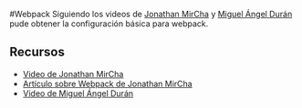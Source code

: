 #Webpack
Siguiendo los videos de [Jonathan MirCha](https://github.com/jonmircha) y  [Miguel Ángel Durán](https://github.com/midudev) pude obtener la configuración básica para webpack.

## Recursos
- [Video de Jonathan MirCha](https://www.youtube.com/watch?v=-bp3q-YTr4Q)
- [Artículo sobre Webpack de Jonathan MirCha](https://jonmircha.com/webpack)
- [Video de Miguel Ángel Durán](https://www.youtube.com/watch?v=ansUGkcrhwY)
